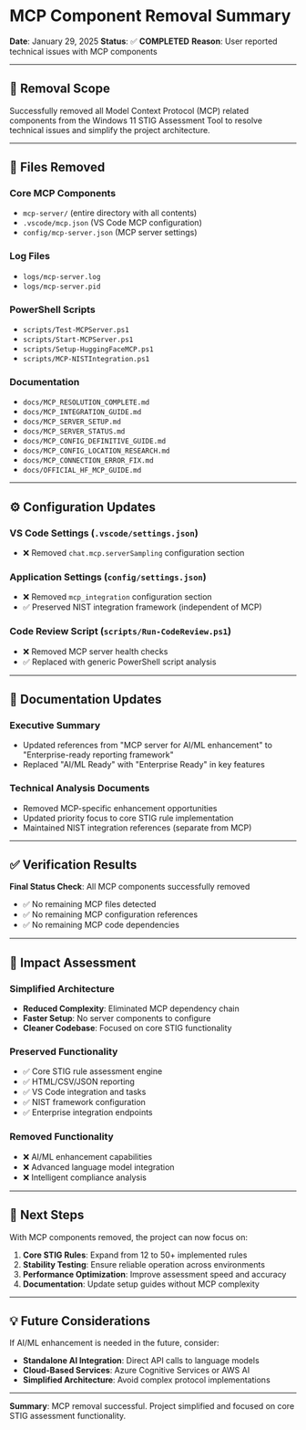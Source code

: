 # MCP Component Removal Summary

**Date**: January 29, 2025
**Status**: ✅ **COMPLETED**
**Reason**: User reported technical issues with MCP components

---

## 🎯 **Removal Scope**

Successfully removed all Model Context Protocol (MCP) related components from the Windows 11 STIG Assessment Tool to resolve technical issues and simplify the project architecture.

---

## 📂 **Files Removed**

### **Core MCP Components**

- `mcp-server/` (entire directory with all contents)
- `.vscode/mcp.json` (VS Code MCP configuration)
- `config/mcp-server.json` (MCP server settings)

### **Log Files**

- `logs/mcp-server.log`
- `logs/mcp-server.pid`

### **PowerShell Scripts**

- `scripts/Test-MCPServer.ps1`
- `scripts/Start-MCPServer.ps1`
- `scripts/Setup-HuggingFaceMCP.ps1`
- `scripts/MCP-NISTIntegration.ps1`

### **Documentation**

- `docs/MCP_RESOLUTION_COMPLETE.md`
- `docs/MCP_INTEGRATION_GUIDE.md`
- `docs/MCP_SERVER_SETUP.md`
- `docs/MCP_SERVER_STATUS.md`
- `docs/MCP_CONFIG_DEFINITIVE_GUIDE.md`
- `docs/MCP_CONFIG_LOCATION_RESEARCH.md`
- `docs/MCP_CONNECTION_ERROR_FIX.md`
- `docs/OFFICIAL_HF_MCP_GUIDE.md`

---

## ⚙️ **Configuration Updates**

### **VS Code Settings** (`.vscode/settings.json`)

- ❌ Removed `chat.mcp.serverSampling` configuration section

### **Application Settings** (`config/settings.json`)

- ❌ Removed `mcp_integration` configuration section
- ✅ Preserved NIST integration framework (independent of MCP)

### **Code Review Script** (`scripts/Run-CodeReview.ps1`)

- ❌ Removed MCP server health checks
- ✅ Replaced with generic PowerShell script analysis

---

## 📝 **Documentation Updates**

### **Executive Summary**

- Updated references from "MCP server for AI/ML enhancement" to "Enterprise-ready reporting framework"
- Replaced "AI/ML Ready" with "Enterprise Ready" in key features

### **Technical Analysis Documents**

- Removed MCP-specific enhancement opportunities
- Updated priority focus to core STIG rule implementation
- Maintained NIST integration references (separate from MCP)

---

## ✅ **Verification Results**

**Final Status Check**: All MCP components successfully removed

- ✅ No remaining MCP files detected
- ✅ No remaining MCP configuration references
- ✅ No remaining MCP code dependencies

---

## 🎯 **Impact Assessment**

### **Simplified Architecture**

- **Reduced Complexity**: Eliminated MCP dependency chain
- **Faster Setup**: No server components to configure
- **Cleaner Codebase**: Focused on core STIG functionality

### **Preserved Functionality**

- ✅ Core STIG rule assessment engine
- ✅ HTML/CSV/JSON reporting
- ✅ VS Code integration and tasks
- ✅ NIST framework configuration
- ✅ Enterprise integration endpoints

### **Removed Functionality**

- ❌ AI/ML enhancement capabilities
- ❌ Advanced language model integration
- ❌ Intelligent compliance analysis

---

## 🚀 **Next Steps**

With MCP components removed, the project can now focus on:

1. **Core STIG Rules**: Expand from 12 to 50+ implemented rules
2. **Stability Testing**: Ensure reliable operation across environments
3. **Performance Optimization**: Improve assessment speed and accuracy
4. **Documentation**: Update setup guides without MCP complexity

---

## 💡 **Future Considerations**

If AI/ML enhancement is needed in the future, consider:

- **Standalone AI Integration**: Direct API calls to language models
- **Cloud-Based Services**: Azure Cognitive Services or AWS AI
- **Simplified Architecture**: Avoid complex protocol implementations

---

**Summary**: MCP removal successful. Project simplified and focused on core STIG assessment functionality.
